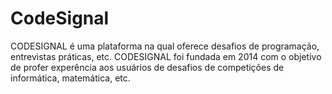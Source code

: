 # CodeSignal
CODESIGNAL é uma plataforma na qual oferece desafios de programação, entrevistas práticas, etc.
CODESIGNAL foi fundada em 2014 com o objetivo de profer experência aos usuários de desafios de competições de informática, 
matemática, etc.
